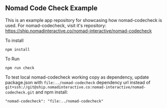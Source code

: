 ## Nomad Code Check Example

This is an example app repository for showcasing how nomad-codecheck is used. For nomad-codecheck, visit it's repository: https://ship.nomadinteractive.co/nomad-interactive/nomad-codecheck

To install

```npm install```

To Run

```npm run check```

To test local nomad-codecheck working copy as dependency, update package.json with ```file:../nomad-codecheck``` dependency url instead of ```git+ssh://git@ship.nomadinteractive.co:nomad-interactive/nomad-codecheck.git``` and npm install:

```"nomad-codecheck": "file:../nomad-codecheck"```